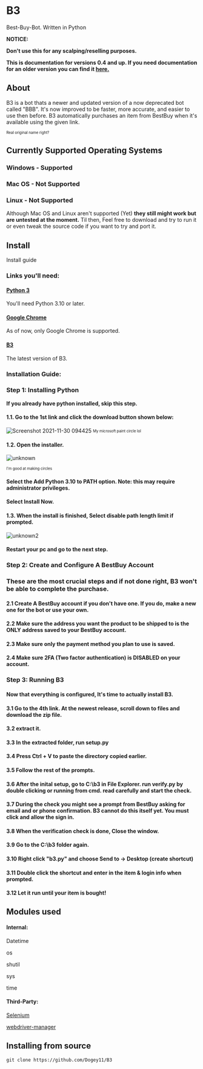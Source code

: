 # B3
Best-Buy-Bot. Written in Python

**NOTICE:**

**Don't use this for any scalping/reselling purposes.**

**This is documentation for versions 0.4 and up. If you need documentation for an older version you can find it [here.](https://github.com/Dogey11/B3/blob/main/README_LEGACY.md)**

## About
B3 is a bot thats a newer and updated version of a now deprecated bot called "BBB". It's now improved to be faster, more accurate, and easier to use then before. 
B3 automatically purchases an item from BestBuy when it's available using the given link.

<sub><sup>Real original name right?</sup></sub>

## Currently Supported Operating Systems
### Windows - Supported
### Mac OS - Not Supported
### Linux - Not Supported
Although Mac OS and Linux aren't supported (Yet) __they still might work but are untested at the moment.__ Til then, Feel free to download and try to run it or even
tweak the source code if you want to try and port it.


## Install
Install guide

### Links you'll need:
#### [Python 3](https://www.python.org/downloads/)
You'll need Python 3.10 or later.
#### [Google Chrome](https://www.google.com/chrome/)
As of now, only Google Chrome is supported.
#### [B3](https://github.com/Dogey11/B3/releases/latest)
The latest version of B3.

### Installation Guide:

### Step 1: Installing Python
__If you already have python installed, skip this step.__

#### 1.1. Go to the 1st link and click the download button shown below:
![Screenshot 2021-11-30 094425](https://user-images.githubusercontent.com/69096657/144100197-6a2118eb-14dd-441f-8dae-6bc0a4d30ea9.png)
<sub><sup>My microsoft paint circle lol</sup></sub>

#### 1.2. Open the installer.
![unknown](https://user-images.githubusercontent.com/69096657/144100640-49284c03-c5a3-40ff-bb8e-fb68b0d3225e.png)

<sub><sup>I'm good at making circles</sup></sub>
#### Select the Add Python 3.10 to PATH option. Note: this may require administrator privileges.
#### Select Install Now.

#### 1.3. When the install is finished, Select disable path length limit if prompted.
![unknown2](https://user-images.githubusercontent.com/69096657/144101345-6d57414a-089b-4351-a3ba-22aa7d2c27eb.png)
#### Restart your pc and go to the next step.



### Step 2: Create and Configure A BestBuy Account
### These are the most crucial steps and if not done right, B3 won't be able to complete the purchase.
#### 2.1 Create A BestBuy account if you don't have one. If you do, make a new one for the bot or use your own.
#### 2.2 Make sure the address you want the product to be shipped to is the ONLY address saved to your BestBuy account.
#### 2.3 Make sure only the payment method you plan to use is saved.
#### 2.4 Make sure 2FA (Two factor authentication) is DISABLED on your account.



### Step 3: Running B3
#### Now that everything is configured, It's time to actually install B3.
#### 3.1 Go to the 4th link. At the newest release, scroll down to files and download the zip file.
#### 3.2 extract it.
#### 3.3 In the extracted folder, run setup.py
#### 3.4 Press Ctrl + V to paste the directory copied earlier.
#### 3.5 Follow the rest of the prompts.
#### 3.6 After the inital setup, go to C:\b3 in File Explorer. run verify.py by double clicking or running from cmd. read carefully and start the check.
#### 3.7 During the check you might see a prompt from BestBuy asking for email and or phone confirmation. B3 cannot do this itself yet. You must click and allow the sign in.
#### 3.8 When the verification check is done, Close the window.
#### 3.9 Go to the C:\b3 folder again.
#### 3.10 Right click "b3.py" and choose Send to -> Desktop (create shortcut)
#### 3.11 Double click the shortcut and enter in the item & login info when prompted.
#### 3.12 Let it run until your item is bought!



## Modules used

#### Internal:

Datetime

os

shutil

sys

time


#### Third-Party:

[Selenium](https://pypi.org/project/selenium/)

[webdriver-manager](https://pypi.org/project/webdriver-manager/)

## Installing from source
``` 
git clone https://github.com/Dogey11/B3
```
